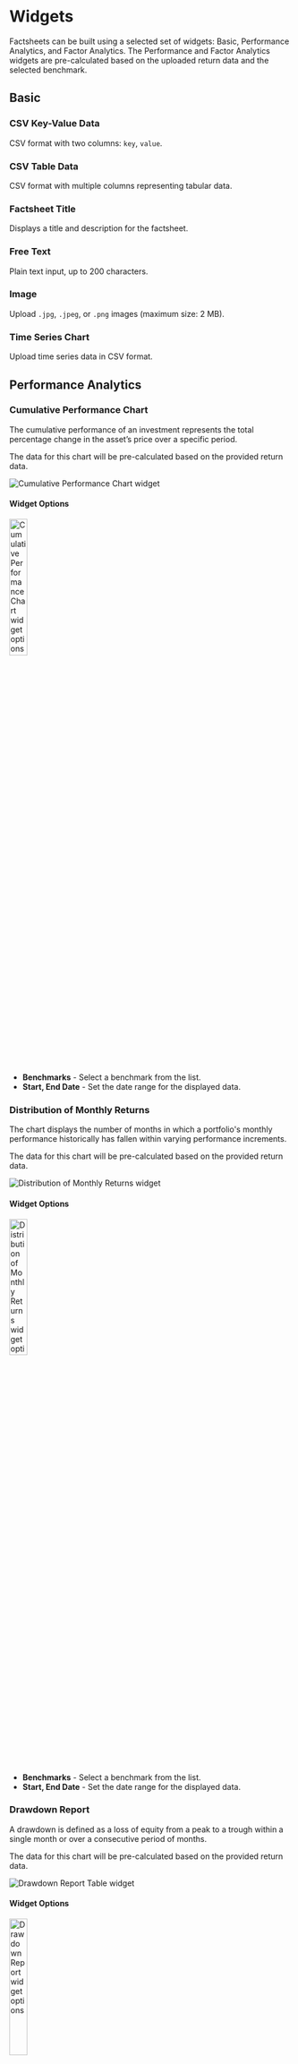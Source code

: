 # Widgets

Factsheets can be built using a selected set of widgets: Basic, Performance Analytics, and Factor Analytics. The Performance and Factor Analytics widgets are pre-calculated based on the uploaded return data and the selected benchmark.

## Basic

### CSV Key-Value Data

CSV format with two columns: `key`, `value`.

### CSV Table Data

CSV format with multiple columns representing tabular data.

### Factsheet Title

Displays a title and description for the factsheet.

### Free Text

Plain text input, up to 200 characters.

### Image

Upload `.jpg`, `.jpeg`, or `.png` images (maximum size: 2 MB).

### Time Series Chart

Upload time series data in CSV format.

## Performance Analytics

### Cumulative Performance Chart

The cumulative performance of an investment represents the total percentage change in the asset’s price over a specific period.

The data for this chart will be pre-calculated based on the provided return data.

![Cumulative Performance Chart widget](../images/widgets/SCR-20250506-cwyt.png)

#### Widget Options

<img src="../images/widgets/SCR-20250506-cyaz.png" alt="Cumulative Performance Chart widget options" width="25%"/>

- **Benchmarks** - Select a benchmark from the list.
- **Start, End Date** - Set the date range for the displayed data.

### Distribution of Monthly Returns

The chart displays the number of months in which a portfolio's monthly performance historically has fallen within varying performance increments.

The data for this chart will be pre-calculated based on the provided return data.

![Distribution of Monthly Returns widget](../images/widgets/SCR-20250506-lgdf.png)

#### Widget Options

<img src="../images/widgets/SCR-20250506-lhax.png" alt="Distribution of Monthly Returns widget options" width="25%"/>

- **Benchmarks** - Select a benchmark from the list.
- **Start, End Date** - Set the date range for the displayed data.

### Drawdown Report

A drawdown is defined as a loss of equity from a peak to a trough within a single month or over a consecutive period of months.

The data for this chart will be pre-calculated based on the provided return data.

![Drawdown Report Table widget](../images/widgets/SCR-20250506-lmlr.png)

#### Widget Options

<img src="../images/widgets/SCR-20250506-lmuw.png" alt="Drawdown Report widget options" width="25%"/>

- **Top N Drawdowns** - Number of drawdown periods to display.
- **Start, End Date** - Set the date range for the displayed data.

### Expected Shortfall

Represents the expected shortfall risk associated with the returns data.

The data for this chart will be pre-calculated based on the provided return data.

![Expected Shortfall widget](../images/widgets/SCR-20250506-lqnz.png)

#### Widget Options

<img src="../images/widgets/SCR-20250506-lskv.png" alt="Expected Shortfall options" width="25%"/>

- **Confidence Level** - The probability that losses will not exceed the expected shortfall threshold. For example, a 95% confidence level means there is a 5% chance that losses will exceed the calculated expected shortfall.
- **Start, End Date** - Defines the time range over which the expected shortfall is calculated, based on the provided return data.

### Historical Performance Table

Analyzing historical performance data cah help you identify trends, by comparing historical data, you can spot upward and downward performance trends.

The data for this chart will be pre-calculated based on the provided return data.

![Historical Performance Table widget](../images/widgets/SCR-20250506-ufnn.png)

#### Widget Options

<img src="../images/widgets/SCR-20250506-uglz.png" alt="Historical Performance Table options" width="25%"/>

- **Start, End Date** - Sets the period for displaying historical performance metrics based on available return data.

### Performance and Risk Metrics

Performance and risk metrics are widely used to evaluate the performance of a portfolio, and forms a major component of portfolio management.

The data for this chart will be pre-calculated based on the provided return data.

![Performance and Risk Metrics widget](../images/widgets/SCR-20250506-uhys.png)

#### Widget Options

<img src="../images/widgets/SCR-20250506-ujba.png" alt="Performance and Risk Metrics options" width="25%"/>

-**Benchmarks** - Compare performance metrics against selected benchmarks. Multiple selections allowed.
-**Prinmary Benchmark** - The main benchmark used for comparison.
- **Start, End Date** - Sets the time period for displaying historical performance metrics based on the available return data.

### Return Report

The return report represents best, worst, average, median and last returns of different rolling period.

The data for this chart will be pre-calculated based on the provided return data.

![Performance and Risk Metrics widget](../images/widgets/SCR-20250506-urbb.png)

#### Widget Options

<img src="../images/widgets/SCR-20250507-bals.png" alt="Return Report options" width="25%"/>

- **Start, End Date** - Defines the time window used to calculate and display rolling period return statistics.

### Return Statistics

Return statistics show statistical measures for the return data provided.

- **CAGR** - Compound Annual Growth Rate; the annualized rate of return assuming profits are reinvested over the period.
- **3 Month ROR** - Return on investment over the last 3 months, showing short-term performance.
- **6 Month ROR** - Return over the past 6 months, capturing medium-term performance trends.
- **1 Year ROR** - Return over the last 12 months, indicating recent yearly performance.
- **3 Year ROR** - Cumulative return over the past 3 years, useful for evaluating longer-term results.
- **Year to Date ROR** - Return from the beginning of the calendar year up to the current date.
- **Total Return** -  The overall return over the entire period, including both capital gains and income.
- **Winning Month** - The percentage of months with positive returns during the evaluated period.
- **Avg Winning Month** - The average return in months where the performance was positive.
- **Avg Losing Month** - The average return in months where the performance was negative.

The data for this widget will be pre-calculated based on the provided return data.

![Performance and Risk Metrics widget](../images/widgets/SCR-20250507-bdwu.png)

#### Widget Options

<img src="../images/widgets/SCR-20250507-bfrp.png" alt="Return Statistics options" width="25%"/>

- **Start, End Date** - Defines the time window used to calculate and display rolling period return statistics.

### Risk Statistics

Display risk statistics properties.

The data for this widget will be pre-calculated based on the provided return data.

![Risk Statistics widget](../images/widgets/SCR-20250508-llcd.png)

#### Volatility
Volatility measures how much returns vary on average over a year, based on daily return fluctuations.

**🧮 Formula**

$$
\text{Annualized Volatility} = \sigma \times \sqrt{\text{Yearly Length}}
$$

Where:  
- $\sigma$: Standard deviation of the daily returns  
- $\text{Yearly Length}$: Number of trading periods per year (typically 252 for daily returns)

🧪 Python Code Example

```python
import numpy as np
import pandas as pd

def calculate_volatility(rets: pd.Series, scale: int = 252) -> float:
    """
    Calculate the annualized volatility (standard deviation) of returns.

    Args:
        rets: Series of periodic returns (e.g., daily or monthly)
        scale: Number of periods per year (252 for daily, 12 for monthly)

    Returns:
        Annualized volatility as a float
    """
    # Compute standard deviation of returns
    std_dev = rets.std()

    # Annualize the volatility
    volatility = std_dev * (scale ** 0.5)

    return volatility

```

#### Downside Volatility
Measure of downside risk that focuses on returns that fall below the risk-free benchmark. The risk-free benchmark will depend on the geography where the strategy/product is denominated and the market traded. For US and Global strategies/products, we will be using the 13 week Treasury Bill rate.

**🧮 Formula**

$$
\text{Annual. Downside Volatility} =
\sqrt{
\frac{
\sum_{t=1}^{n} \left[ \min(R_{st} - R_{ft}, 0) \right]^2
}{n}
\times \text{Trading Days per Year}
}
$$

Where:  
- n: Total number of return observations  
- min(X, Y): Returns the smaller of X and Y; used to isolate negative excess returns  
- R_{st}: Strategy/Product return at time t  
- R_{ft}: Risk-free return at time t
- Trading Days per Year: 252

🧪 Python Code Example

```python
import numpy as np
import pandas as pd

def calculate_downside_volatility(excess_rets: pd.Series, scale: int = 252) -> float:
    """
    Calculate the annualized Downside Volatility from a series of excess returns.

    Downside Volatility focuses only on negative excess returns relative to a risk-free rate
    or benchmark, penalizing losses more than overall volatility.

    Args:
        excess_rets: Series of excess returns (strategy returns minus risk-free rate)
        scale: Number of periods per year (e.g., 252 for daily, 12 for monthly)

    Returns:
        Annualized downside volatility as a float
    """
    # Filter only negative excess returns
    negative_excess_rets = excess_rets[excess_rets < 0]

    # Square them, take the average (divide by total length of excess_rets, not just negative ones)
    downside_var = (negative_excess_rets**2).sum() / len(excess_rets)

    # Take square root of variance and scale it to annualize
    downside_volatility = (downside_var ** 0.5) * (scale ** 0.5)

    return downside_volatility

```

#### Maximum Drawdown
The largest peak-to-trough decline in value during a specific period, showing the worst potential loss.
The **maximum drawdown** measures the largest peak-to-trough decline in cumulative returns over a given time period.

**🧮 Formula**

**🔹 Step 1: Compute Cumulative Returns**

Define the cumulative returns series $C$:

$$
C = [C_1, C_2, \dots, C_T]
$$

Where each cumulative return $C_t$ at time $t$ is:

$$
C_t = \prod_{i=0}^{t} (1 + R_i)
$$

- $R_i$: Return at time $i$  
- $t$: Index in the return series

---

**🔹 Step 2: Compute Drawdown Series**

Define the drawdown series $D$:

$$
D = [D_1, D_2, \dots, D_T]
$$

Each drawdown value $D_t$ is:

$$
D_t = \frac{C_t}{\max_{i=0}^{t}(C_i)} - 1
$$

- $\max_{i=0}^{t}(C_i)$: Maximum cumulative return up to time $t$

---

**🔹 Step 3: Compute Maximum Drawdown**

The **maximum drawdown** is the lowest point in the drawdown series (expressed as an absolute value):

$$
\text{Max Drawdown} = \left| \min(D) \right|
$$

Where:  
- $D$: The full drawdown time series  
- $\min(D)$: The worst drawdown observed

🧪 Python Code Example

```python
import numpy as np
import pandas as pd 

def cal_underrater(rets: pd.Series) -> pd.Series:
    """
    Calculate the drawdown series from a return series.

    Args:
        rets: A pandas Series of periodic returns (e.g., daily or monthly)

    Returns:
        A Series representing drawdowns at each time point
    """
    # Compute cumulative returns over time: (1 + r1) * (1 + r2) * ... * (1 + rt)
    cum_rets = (rets + 1).cumprod()

    # Track the running maximum of cumulative returns (i.e., historical peaks)
    peak = np.maximum.accumulate(cum_rets)

    # Calculate drawdown at each point: how far below the peak the cumulative return is
    underrater = cum_rets / peak - 1

    return underrater

```

#### Value at Risk
Measures the extent of possible financial losses within the strategy/product over a specific time frame given a certain significance level (alpha). For the VaR, we will using the monthly returns as the input and the alpha specified will be 0.05.

**🧮 Formula**

$$
\text{Value at Risk} = Q(\alpha, \text{rets})
$$

Where:  
- $\alpha$: The significance level (e.g., 0.05 for 5%)
- $\text{rets}$: All historical returns of the strategy
- $Q$: Quantile function that returns the $\alpha$-th percentile of the return distribution

🧪 Python Code Example

```python
import numpy as np
import numpy.typing as npt
from typing import Dict

def calculate_var(rets: npt.ArrayLike, alpha: float = 0.05) -> float:
    """
    Calculate Value at Risk (VaR) at a given significance level.

    Args:
        rets: A NumPy array-like of strategy returns.
        alpha: Significance level (default is 0.05 for 5% VaR).

    Returns:
        The VaR value (a negative number indicating potential loss).
    """
    rets_array = np.asarray(rets)
    clean_rets = rets_array[~np.isnan(rets_array)]
    var = np.quantile(clean_rets, alpha)

    return var
```

#### Expected Shortfall 
Measures the weighted average of the "extreme" losses in the tail of the distribution of possible returns, beyond the VaR cutoff point and given a certain significance level (alpha).

**🧮 Formula**

The **Expected Shortfall** (also called Conditional Value at Risk) is the **average loss** in the worst-case $\alpha$ fraction of return outcomes.

Given $\alpha < 0.05$:

$$
\text{ES} = \frac{1}{N_<} \sum_{i=1}^{N_<} x_i
$$

Where:  
- $N_<$: Number of returns less than the $\alpha$-quantile
- $x_i$: Each return in that worst $\alpha$ tail of the distribution

🧪 Python Code Example

```python
import numpy as np
import numpy.typing as npt

def calculate_empirical_expected_shortfall(rets: npt.ArrayLike, alpha: float = 0.05) -> float:
    """
    Calculate the empirical Expected Shortfall (ES) at a given significance level.

    Args:
        rets: A NumPy array-like of strategy returns.
        alpha: Significance level (default is 0.05).

    Returns:
        The ES value (mean of worst-case losses).
    """
    rets_array = np.asarray(rets)
    clean_rets = rets_array[~np.isnan(rets_array)]
    quantile = np.quantile(clean_rets, alpha)

    if alpha >= 0.5:
        es = clean_rets[clean_rets >= quantile].mean()
    else:
        es = clean_rets[clean_rets <= quantile].mean()

    return es
```

#### Beta (Market Index)
Indicates sensitivity to market movements; a beta above 1 implies higher volatility than the market.

**🧮 Formula**

Beta measures the return data's sensitivity to market movements. It is derived from the **linear regression** of the return data against market returns.

$$
R_i = \beta R_m + \varepsilon
$$

Where:  
- $R_i$: Strategy returns  
- $R_m$: Market returns  
- $\beta$: Beta coefficient (our objective)  
- $\varepsilon$: Error term or residual, capturing the portion of returns not explained by the market

🧪 Python Code Example

```python
from typing import Union
import pandas as pd
import numpy as np
from statsmodels.api import OLS, add_constant

def calculate_beta(
    returns: Union[pd.Series, np.ndarray],
    market_rets: Union[pd.Series, np.ndarray]
) -> float:
    """
    Calculate Beta (Market Index) via linear regression of return data against market returns.

    Args:
        returns: Series or array of return data (e.g., from a strategy or portfolio).
        market_rets: Series or array of market returns (must be same length and aligned).

    Returns:
        Beta value as a float.
    """
    # Ensure both inputs are aligned pandas Series
    data = pd.concat([pd.Series(returns), pd.Series(market_rets)], axis=1).dropna()
    y = data.iloc[:, 0].values  # Return data
    X = add_constant(data.iloc[:, 1].values)  # Market returns with intercept

    # Perform linear regression
    model = OLS(y, X).fit()
    beta = model.params[1]  # Coefficient for market return

    return beta
```
!!! note
    The beta value is obtained from the fitted regression model. It corresponds to the coefficient of the market return (i.e., params[1]). A beta above 1 indicates greater volatility than the market; below 1 indicates lower sensitivity.

#### Correlation (Market Index)
A measure that determines how the returns move in relation to the market. The market used depends on the geography where the returns are denominated and traded.

Correlation measures the strength and direction of the linear relationship between return data and market returns.

**🧮 Formula**

$$
\text{correlation} =
\frac{
\sum \left( (x - \bar{x})(y - \bar{y}) \right)
}{
\sqrt{
\sum (x - \bar{x})^2 \cdot \sum (y - \bar{y})^2
}
}
$$

Where:  
- $x$: Return data (e.g. from a strategy)  
- $y$: Market return data  
- $\bar{x}$: Mean of $x$  
- $\bar{y}$: Mean of $y$

🧪 Python Code Example

```python
import pandas as pd
from typing import Union

def calculate_correlation(
    returns: Union[pd.Series, str],
    market_returns: Union[pd.Series, str],
    data: pd.DataFrame
) -> float:
    """
    Calculate the Pearson correlation coefficient between return data and market returns.

    Args:
        returns: Name of the column or Series representing return data.
        market_returns: Name of the column or Series representing market return data.
        data: A DataFrame containing both return series.

    Returns:
        The correlation coefficient as a float.
    """
    # If inputs are column names, extract the columns from the DataFrame
    if isinstance(returns, str) and isinstance(market_returns, str):
        selected = data[[returns, market_returns]].dropna()
    else:
        selected = pd.concat([pd.Series(returns), pd.Series(market_returns)], axis=1).dropna()

    # Compute Pearson correlation and extract the off-diagonal value
    correlation = selected.corr().iloc[0, 1]

    return correlation

```

#### Tail Correlation (Market Index)
Refers to the correlation between the extreme events or outliers of the returns and the market. The market will depend on the geography where the strategy is denominated and the market traded.

**🧮 Formula**

Tail Correlation measures the degree of co-movement between two return distributions in the tails — i.e., during extreme losses.

**🔹 Step 1: Standardize Returns**

Standardize the returns for series $i$ at each time $t$:

$$
Z_{i,t} = \frac{R_{i,t}}{\sigma_i}
$$

Where:  
- $R_{i,t}$: Return of series $i$ at time $t$  
- $\sigma_i$: Standard deviation of returns for series $i$  
- $i$: Can be the strategy (`strat`) or market (`mkt`)

---

**🔹 Step 2: Compute Weighted Portfolio Return**

Compute the weighted portfolio return series $Z_{p,t}$ at each time $t$:

$$
Z_{p,t} = Z_{\text{strat},t} \cdot w + Z_{\text{mkt},t} \cdot (1 - w)
$$

Where:  
- $w$: Weight assigned to the strategy  
- $Z_{\text{strat},t}$ and $Z_{\text{mkt},t}$: Standardized returns of the strategy and market

---

**🔹 Step 3: Compute Mean Return of Each Series**

For each return series $i$ (strategy, market, or portfolio):

$$
\mu_i = \frac{1}{N_i} \sum_{t=1}^{N_i} R_{i,t}
$$

Where:  
- $\mu_i$: Mean return of series $i$  
- $N_i$: Number of return observations for series $i$

---

**🔹 Step 4: Compute Expected Shortfall for Each Series**

Use the **Expected Shortfall** formula (from the ES section) to compute:

- $ES_{\text{strat}}$
- $ES_{\text{mkt}}$
- $ES_{p}$

---

**🔹 Step 5: Calculate Tail Correlation**

Finally, compute Tail Correlation:

$$
\text{Tail Correlation} =
\frac{
(ES_p - \mu_p)^2
- w^2 (ES_{\text{strat}} - \mu_{\text{strat}})^2
- (1 - w)^2 (ES_{\text{mkt}} - \mu_{\text{mkt}})^2
}{
2w(1 - w)(ES_{\text{strat}} - \mu_{\text{strat}})(ES_{\text{mkt}} - \mu_{\text{mkt}})
}
$$

🧪 Python Code Example

```python
from typing import Callable
import numpy as np

def calculate_tail_correlation(
    rets: np.ndarray,
    w: float = 0.5,
    func: Callable[[np.ndarray], float] = None,
    **kwargs
) -> float:
    """
    Calculate the tail correlation between two return series using Expected Shortfall.

    This measures co-movement in the extreme (left-tail) parts of the distributions.

    Args:
        rets: A 2D NumPy array of shape (T, 2), where each column is a return series
              (e.g., strategy and market), aligned by time.
        w: Weight of the first series (strategy) in the portfolio. Default is 0.5.
        func: Function to compute Expected Shortfall. It should accept a 1D array of returns
              and return a float. If None, an empirical ES function must be passed via kwargs.
        **kwargs: Additional arguments passed to the ES function (e.g., alpha=0.05).

    Returns:
        Tail correlation coefficient as a float.
    """
    if func is None:
        raise ValueError("Expected Shortfall function (func) must be provided.")

    # Remove rows with NaNs
    rets = rets[~np.isnan(rets).any(axis=1)]

    # Standardize both return series
    rets = rets / rets.std(axis=0)

    rets_1, rets_2 = rets[:, 0], rets[:, 1]
    rets_p = rets_1 * w + rets_2 * (1 - w)

    # Means of each series
    mu_1, mu_2, mu_p = rets_1.mean(), rets_2.mean(), rets_p.mean()

    # Expected Shortfall of each series
    es_1 = func(rets_1, **kwargs)
    es_2 = func(rets_2, **kwargs)
    es_p = func(rets_p, **kwargs)

    # Tail correlation formula
    numerator = (es_p - mu_p) ** 2 - w ** 2 * (es_1 - mu_1) ** 2 - (1 - w) ** 2 * (es_2 - mu_2) ** 2
    denominator = 2 * w * (1 - w) * (es_1 - mu_1) * (es_2 - mu_2)

    tail_correlation = numerator / denominator

    return tail_correlation

```

#### Sharpe Ratio
Measure of the return data's risk-adjusted performance, calculated by comparing its return to that of a risk-free benchmark. The risk-free benchmark will depend on the geography where the returns are denominated and the market traded. For US and Global returns, we will be using the 13-week Treasury Bill rate.

**🧮 Formula**

The Sharpe Ratio measures the risk-adjusted performance of return data by comparing its excess returns (over a risk-free benchmark) to the standard deviation of those returns.

**🔹 Step 1: Compute Excess Returns**

At each time $t$, compute the excess return:

$$
R_{\text{excess},t} = R_{\text{strat},t} - R_{f,t}
$$

Where:  
- $R_{\text{strat},t}$: Return at time $t$  
- $R_{f,t}$: Risk-free return at time $t$

---

**🔹 Step 2: Compute Sharpe Ratio**

The Sharpe Ratio is calculated as:

$$
\text{Sharpe Ratio} = \frac{E(R_{\text{excess}})}{\sigma_{\text{excess}}} \times \sqrt{\text{YEARLY LENGTH}}
$$

Where:  
- $E(R_{\text{excess}})$: Mean of the excess returns  
- $\sigma_{\text{excess}}$: Standard deviation of the excess returns  
- $\text{YEARLY LENGTH}$: Number of trading days in a year (typically 252)


!!! note
    For US and global returns, the risk-free rate used is the 13-week Treasury Bill rate.

🧪 Python Code Example

```python
import numpy as np
import pandas as pd

def calculate_sharpe_ratio(excess_rets: pd.Series, scale: int = 252) -> float:
    """
    Calculate the annualized Sharpe Ratio from a series of excess returns.

    The Sharpe Ratio measures risk-adjusted return by comparing the mean of excess returns 
    to their standard deviation, scaled to the annual level.

    Args:
        excess_rets: Series of excess returns (e.g., returns minus risk-free rate).
        scale: Number of periods per year (252 for daily, 12 for monthly, etc.).

    Returns:
        Sharpe Ratio as a float.
    """
    mean_excess = excess_rets.mean()
    std_excess = excess_rets.std()

    if std_excess == 0:
        return np.nan  # avoid divide-by-zero

    sharpe_ratio = (mean_excess / std_excess) * np.sqrt(scale)

    return sharpe_ratio
```

#### Calmar Ratio
Measure of risk-adjusted returns for investment funds such as hedge funds.

!!! note
    Calmar Ratio focuses on worst-case scenario through the maximum drawdown while the Sharpe Ratio considers overall volatility

**🧮 Formula**

The **Calmar Ratio** evaluates risk-adjusted performance by comparing the average excess return to the maximum drawdown. It is useful for strategies with high volatility, where drawdowns are a key concern.

**🔹 Step 1: Compute Excess Returns**

At each time $t$, calculate excess returns:

$$
R_{\text{excess},t} = R_{\text{strat},t} - R_{f,t}
$$

Where:  
- $R_{\text{strat},t}$: Strategy return at time $t$  
- $R_{f,t}$: Risk-free benchmark return at time $t$

---

**🔹 Step 2: Compute Maximum Drawdown**

Refer to the **Maximum Drawdown** section to calculate the worst peak-to-trough decline in cumulative returns over the period.

Let:
- $\text{Max Drawdown}$ be the maximum drawdown value (expressed as a positive number)

---

**🔹 Step 3: Compute Calmar Ratio**

The **Calmar Ratio** is calculated as:

$$
\text{Calmar Ratio} = \frac{E(R_{\text{excess}})}{\text{Max Drawdown}} \times \sqrt{\text{YEARLY LENGTH}}
$$

Where:  
- $E(R_{\text{excess}})$: Mean of excess returns  
- $\text{Max Drawdown}$: Absolute maximum drawdown  
- $\text{YEARLY LENGTH}$: Number of trading periods per year (typically 252 for daily returns)

!!! note
    The Calmar Ratio is especially helpful when assessing strategies with high drawdown sensitivity.

🧪 Python Code Example

```python
import numpy as np
import pandas as pd

def calculate_calmar_ratio(
    excess_rets: pd.Series, 
    max_drawdown: float, 
    scale: int = 252
) -> float:
    """
    Calculate the Calmar Ratio from excess returns and maximum drawdown.

    The Calmar Ratio measures risk-adjusted performance by comparing the mean
    of excess returns to the maximum drawdown, annualized.

    Args:
        excess_rets: Series of excess returns (strategy returns - risk-free rate).
        max_drawdown: Maximum drawdown value (as a positive float).
        scale: Number of trading periods per year (default: 252 for daily).

    Returns:
        Calmar Ratio as a float.
    """
    mean_excess = excess_rets.mean()

    if max_drawdown == 0:
        return np.nan  # avoid division by zero

    calmar_ratio = (mean_excess / max_drawdown) * scale
    
    return calmar_ratio
```

#### Widget Options

<img src="../images/widgets/SCR-20250508-lliz.png" alt="Risk Statistics options" width="25%"/>

- **Primary Benchmark** - The main benchmark used for comparison.
- **Start, End Date** - Defines the time window used to calculate and display rolling period return statistics.

### Simple Return Attribution
A bar chart widget that decomposes returns into components attributable to Alpha, Market, Factor, and Risk-Free contributions.

<img src="../images/widgets/SCR-20250512-uqdn.png" alt="Simple Return Attribution"/>

#### Widget Options

<img src="../images/widgets/SCR-20250513-bbud.png" alt="Risk Statistics options" width="25%"/>

- **Market** - Represents the portion of returns attributable to market movements, based on the selected benchmark.
- **Start, End Date** - Defines the time period over which the return decomposition (Alpha, Market, Factor, Risk-Free) is calculated and displayed in the chart.